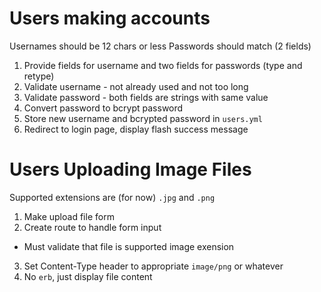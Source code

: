 # Users making accounts

Usernames should be 12 chars or less
Passwords should match (2 fields)

1. Provide fields for username and two fields for passwords (type and retype)
2. Validate username - not already used and not too long
3. Validate password - both fields are strings with same value
4. Convert password to bcrypt password
5. Store new username and bcrypted password in `users.yml`
6. Redirect to login page, display flash success message

# Users Uploading Image Files

Supported extensions are (for now) `.jpg` and `.png`

1. Make upload file form
2. Create route to handle form input
  - Must validate that file is supported image exension
3. Set Content-Type header to appropriate `image/png` or whatever
4. No `erb`, just display file content
